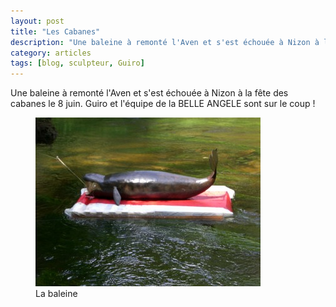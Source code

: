 ```yaml
---
layout: post
title: "Les Cabanes"
description: "Une baleine à remonté l'Aven et s'est échouée à Nizon à la fête des cabanes le 8 juin."
category: articles
tags: [blog, sculpteur, Guiro]
---
```

Une baleine à remonté l'Aven et s'est échouée à Nizon à la fête des cabanes le 8 juin.
Guiro et l'équipe de la BELLE ANGELE sont sur le coup !

<figure>
	<img src="/images/baleine.jpg">
	<figcaption>La baleine</figcaption>
</figure>
